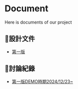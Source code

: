 Document
===
Here is documents of our project  

:memo:設計文件
---
+ [第一版](https://github.com/ListenProjectNTNU/Document/blob/main/Design_Document.md)
  
:calendar:討論紀錄
---
+ [第一版DEMO時期2024/12/23~](https://github.com/ListenProjectNTNU/Document/issues/3)
